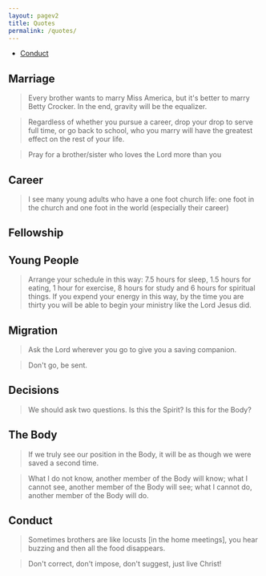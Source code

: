 ```yaml
---
layout: pagev2
title: Quotes
permalink: /quotes/
---
```

- [Conduct](#conduct)

## Marriage

>Every brother wants to marry Miss America, but it's better to marry Betty Crocker. In the end, gravity will be the equalizer.

>Regardless of whether you pursue a career, drop your drop to serve full time, or go back to school, who you marry will have the greatest effect on the rest of your life.

>Pray for a brother/sister who loves the Lord more than you

## Career

>I see many young adults who have a one foot church life: one foot in the church and one foot in the world (especially their career)

## Fellowship

## Young People

>Arrange your schedule in this way: 7.5 hours for sleep, 1.5 hours for eating, 1 hour for exercise, 8 hours for study and 6 hours for spiritual things. If you expend your energy in this way, by the time you are thirty you will be able to begin your ministry like the Lord Jesus did.

## Migration

>Ask the Lord wherever you go to give you a saving companion.

>Don't go, be sent.

## Decisions

>We should ask two questions. Is this the Spirit? Is this for the Body?

## The Body

>If we truly see our position in the Body, it will be as though we were saved a second time.

>What I do not know, another member of the Body will know; what I cannot see, another member of the Body will see; what I cannot do, another member of the Body will do.

## Conduct

>Sometimes brothers are like locusts [in the home meetings], you hear buzzing and then all the food disappears.

>Don't correct, don't impose, don't suggest, just live Christ!